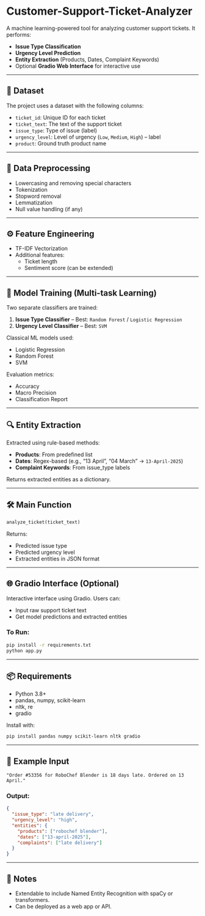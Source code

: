 # Customer-Support-Ticket-Analyzer
A machine learning-powered tool for analyzing customer support tickets. It performs:

- **Issue Type Classification**
- **Urgency Level Prediction**
- **Entity Extraction** (Products, Dates, Complaint Keywords)
- Optional **Gradio Web Interface** for interactive use

---

## 📁 Dataset

The project uses a dataset with the following columns:

- `ticket_id`: Unique ID for each ticket
- `ticket_text`: The text of the support ticket
- `issue_type`: Type of issue (label)
- `urgency_level`: Level of urgency (`Low`, `Medium`, `High`) – label
- `product`: Ground truth product name

---

## 🧹 Data Preprocessing

- Lowercasing and removing special characters
- Tokenization
- Stopword removal
- Lemmatization
- Null value handling (if any)

---

## ⚙️ Feature Engineering

- TF-IDF Vectorization
- Additional features:
  - Ticket length
  - Sentiment score (can be extended)

---

## 🧠 Model Training (Multi-task Learning)

Two separate classifiers are trained:

1. **Issue Type Classifier** – Best: `Random Forest` / `Logistic Regression`
2. **Urgency Level Classifier** – Best: `SVM`

Classical ML models used:
- Logistic Regression
- Random Forest
- SVM

Evaluation metrics:
- Accuracy
- Macro Precision
- Classification Report

---

## 🔍 Entity Extraction

Extracted using rule-based methods:
- **Products**: From predefined list
- **Dates**: Regex-based (e.g., “13 April”, “04 March” → `13-April-2025`)
- **Complaint Keywords**: From issue_type labels

Returns extracted entities as a dictionary.

---

## 🛠 Main Function

```python
analyze_ticket(ticket_text)
```

Returns:
- Predicted issue type
- Predicted urgency level
- Extracted entities in JSON format

---

## 🌐 Gradio Interface (Optional)

Interactive interface using Gradio. Users can:

- Input raw support ticket text
- Get model predictions and extracted entities

### To Run:

```bash
pip install -r requirements.txt
python app.py
```

---

## 📦 Requirements

- Python 3.8+
- pandas, numpy, scikit-learn
- nltk, re
- gradio

Install with:

```bash
pip install pandas numpy scikit-learn nltk gradio
```

---

## 📄 Example Input

```
"Order #53356 for RoboChef Blender is 18 days late. Ordered on 13 April."
```

### Output:
```json
{
  "issue_type": "late delivery",
  "urgency_level": "high",
  "entities": {
    "products": ["robochef blender"],
    "dates": ["13-april-2025"],
    "complaints": ["late delivery"]
  }
}
```

---

## 📌 Notes

- Extendable to include Named Entity Recognition with spaCy or transformers.
- Can be deployed as a web app or API.
